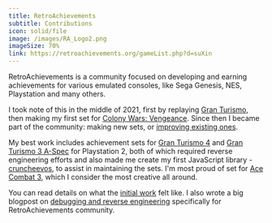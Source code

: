 ```yaml
---
title: RetroAchievements
subtitle: Contributions
icon: solid/file
image: /images/RA_Logo2.png
imageSize: 70%
link: https://retroachievements.org/gameList.php?d=suXin
---
```


RetroAchievements is a community focused on developing and earning achievements for various emulated consoles, like Sega Genesis, NES, Playstation and many others.

I took note of this in the middle of 2021, first by replaying [Gran Turismo](https://retroachievements.org/game/11320), then making my first set for [Colony Wars: Vengeance](https://retroachievements.org/game/11562). Since then I became part of the community: making new sets, or [improving existing ones](https://retroachievements.org/game/11391).

My best work includes achievement sets for [Gran Turismo 4](https://retroachievements.org/game/20580) and [Gran Turismo 3 A-Spec](https://retroachievements.org/game/2830) for Playstation 2, both of which required reverse engineering efforts and also made me create my first JavaScript library - [cruncheevos](https://www.npmjs.com/package/@cruncheevos/core), to assist in maintaining the sets. I'm most proud of set for [Ace Combat 3](https://retroachievements.org/game/11308), which I consider the most creative all around.

You can read details on what the [initial work](/notes/retroachievements-development-experience/) felt like. I also wrote a big blogpost on [debugging and reverse engineering](/notes/tracking-down-playstation-pointers-using-debuggers-ghidra/) specifically for RetroAchievements community.